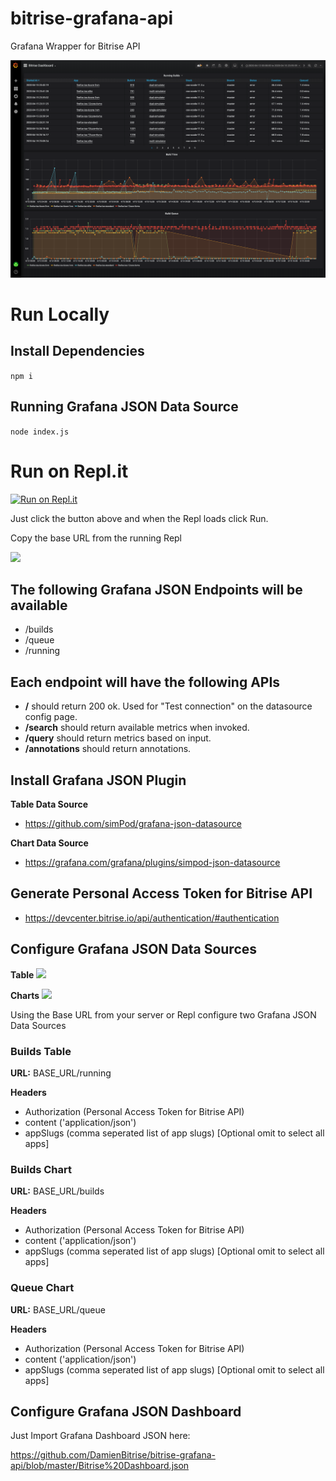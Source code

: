 # bitrise-grafana-api

Grafana Wrapper for Bitrise API

![](images/Grafana-Dashboard.png)

# Run Locally

## Install Dependencies

```npm i```

## Running Grafana JSON Data Source

```node index.js```

# Run on Repl.it

[![Run on Repl.it](https://repl.it/badge/github/DamienBitrise/bitrise-grafana-api)](https://repl.it/github/DamienBitrise/bitrise-grafana-api)

Just click the button above and when the Repl loads click Run.

Copy the base URL from the running Repl

![](images/replit-url.png)

## The following Grafana JSON Endpoints will be available

- /builds
- /queue
- /running

## Each endpoint will have the following APIs

- **/** should return 200 ok. Used for "Test connection" on the datasource config page.
- **/search** should return available metrics when invoked.
- **/query** should return metrics based on input.
- **/annotations** should return annotations.

## Install Grafana JSON Plugin

**Table Data Source**
- https://github.com/simPod/grafana-json-datasource

**Chart Data Source**
- https://grafana.com/grafana/plugins/simpod-json-datasource

## Generate Personal Access Token for Bitrise API

- https://devcenter.bitrise.io/api/authentication/#authentication

## Configure Grafana JSON Data Sources

**Table**
![](images/TableDataSource.png)

**Charts**
![](images/JSON-Plugin-Config.png)

Using the Base URL from your server or Repl configure two Grafana JSON Data Sources

### Builds Table

**URL:** BASE_URL/running

**Headers**
- Authorization (Personal Access Token for Bitrise API)
- content ('application/json')
- appSlugs (comma seperated list of app slugs) [Optional omit to select all apps]

### Builds Chart

**URL:** BASE_URL/builds

**Headers**
- Authorization (Personal Access Token for Bitrise API)
- content ('application/json')
- appSlugs (comma seperated list of app slugs) [Optional omit to select all apps]

### Queue Chart

**URL:** BASE_URL/queue

**Headers**
- Authorization (Personal Access Token for Bitrise API)
- content ('application/json')
- appSlugs (comma seperated list of app slugs) [Optional omit to select all apps]

## Configure Grafana JSON Dashboard

Just Import Grafana Dashboard JSON here:

https://github.com/DamienBitrise/bitrise-grafana-api/blob/master/Bitrise%20Dashboard.json
